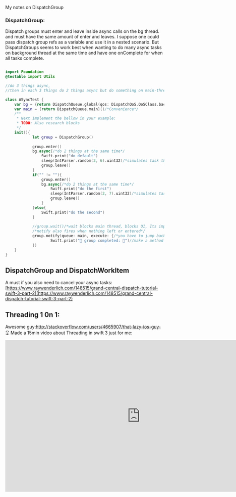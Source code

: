 My notes on DispatchGroup <!--more--> 

### DispatchGroup:
Dispatch groups must enter and leave inside async calls on the bg thread. and must have the same amount of enter and leaves. 
I suppose one could pass dispatch group refs as a variable and use it in a nested scenario. But DispatchGroups seems to work best when wanting to do many async tasks on background thread at the same time and have one onComplete for when all tasks complete. 

```swift

import Foundation
@testable import Utils

//do 3 things async, 
//then in each 3 things do 2 things async but do something on main-thread when these 4 things are all finished

class ASyncTest {
    var bg = {return DispatchQueue.global(qos: DispatchQoS.QoSClass.background)}()/*Convenience*/
	var main = {return DispatchQueue.main}()/*Convenience*/
    /**
     * Next implement the bellow in your example:
     * TODO: Also research blocks
     */
    init(){
            let group = DispatchGroup()
            
            group.enter()
            bg.async{/*do 2 things at the same time*/
                Swift.print("do default")
                sleep(IntParser.random(3, 6).uint32)/*simulates task that takes between 1 and 6 secs*/
                group.leave()
            }
            if("" != ""){
                group.enter()
                bg.async{/*do 2 things at the same time*/
                    Swift.print("do the first")
                    sleep(IntParser.random(2, 7).uint32)/*simulates task that takes between 1 and 6 secs*/
                    group.leave()
                }
            }else{
                Swift.print("do the second")
            }
            
            //group.wait()/*wait blocks main thread, blocks UI, Its important that the notify comes after all enter and leaves has been assigned*/
            /*notify also fires when nothing left or entered*/
            group.notify(queue: main, execute: {/*you have to jump back on main thread to call things on main thread as this scope is still on bg thread*/
                    Swift.print("🏁 group completed: 🏁")//make a method on mainThread and call that instead.
            })
    }
}


```


## DispatchGroup and DispatchWorkItem

A must if you also need to cancel your async tasks: [https://www.raywenderlich.com/148515/grand-central-dispatch-tutorial-swift-3-part-2](https://www.raywenderlich.com/148515/grand-central-dispatch-tutorial-swift-3-part-2) 


## Threading 1 0n 1:

Awesome guy:http://stackoverflow.com/users/4665907/that-lazy-ios-guy-웃 Made a 15min video about Threading in swift 3 just for me: 

<iframe width="854" height="480" src="https://www.youtube.com/embed/YhZahnTiA8U" frameborder="0" allowfullscreen></iframe>